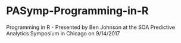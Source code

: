 # PASymp-Programming-in-R
Programming in R - Presented by Ben Johnson at the SOA Predictive Analytics Symposium in Chicago on 9/14/2017
